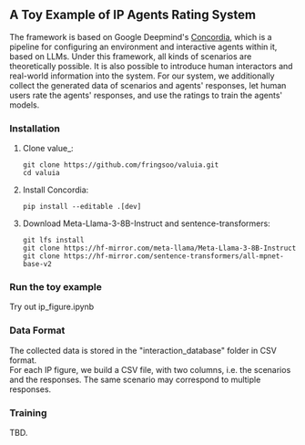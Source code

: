 ## A Toy Example of IP Agents Rating System
The framework is based on Google Deepmind's [Concordia](https://github.com/google-deepmind/concordia), which is a pipeline for configuring an environment and interactive agents within it, based on LLMs. Under this framework, all kinds of scenarios are theoretically possible. It is also possible to introduce human interactors and real-world information into the system.
For our system, we additionally collect the generated data of scenarios and agents' responses, let human users rate the agents' responses, and use the ratings to train the agents' models.  

### Installation
1.  Clone value_:

    ```shell
    git clone https://github.com/fringsoo/valuia.git 
    cd valuia
    ```

2.  Install Concordia:

    ```shell
    pip install --editable .[dev]
    ```
3.  Download Meta-Llama-3-8B-Instruct and sentence-transformers:

    ```shell
    git lfs install
    git clone https://hf-mirror.com/meta-llama/Meta-Llama-3-8B-Instruct
    git clone https://hf-mirror.com/sentence-transformers/all-mpnet-base-v2
    ```

### Run the toy example
Try out ip_figure.ipynb

### Data Format
The collected data is stored in the "interaction_database" folder in CSV format.  
For each IP figure, we build a CSV file, with two columns, i.e. the scenarios and the responses. The same scenario may correspond to multiple responses.

### Training
TBD.